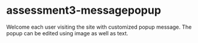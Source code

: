# assessment3-messagepopup
Welcome each user visiting the site with customized popup message. The popup can be edited using image as well as text.
